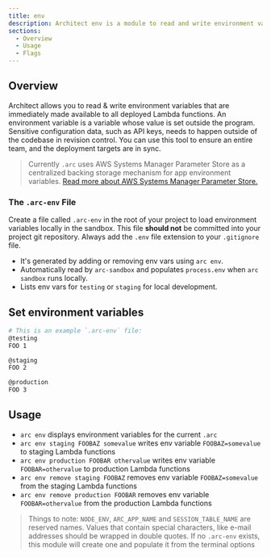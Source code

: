 ```yaml
---
title: env
description: Architect env is a module to read and write environment variables to AWS SSM Parameter store
sections:
  - Overview
  - Usage
  - Flags
---
```


## Overview

Architect allows you to read & write environment variables that are immediately made available to all deployed Lambda functions. An environment variable is a variable whose value is set outside the program. Sensitive configuration data, such as API keys, needs to happen outside of the codebase in revision control. You can use this tool to ensure an entire team, and the deployment targets are in sync.

> Currently `.arc` uses AWS Systems Manager Parameter Store as a centralized backing storage mechanism for app environment variables. [Read more about AWS Systems Manager Parameter Store.](https://docs.aws.amazon.com/systems-manager/latest/userguide/systems-manager-paramstore.html)

### The `.arc-env` File

Create a file called `.arc-env` in the root of your project to load environment variables locally in the sandbox. This file **should not** be committed into your project git repository. Always add the `.env` file extension to your `.gitignore` file.

- It's generated by adding or removing env vars using `arc env`.
- Automatically read by `arc-sandbox` and populates `process.env` when `arc sandbox` runs locally.
- Lists env vars for `testing` or `staging` for local development.

## Set environment variables

```bash
# This is an example `.arc-env` file:
@testing 
FOO 1

@staging
FOO 2

@production
FOO 3
```

## Usage

- `arc env` displays environment variables for the current `.arc`
- `arc env staging FOOBAZ somevalue` writes env variable `FOOBAZ=somevalue` to staging Lambda functions
- `arc env production FOOBAR othervalue` writes env variable `FOOBAR=othervalue` to production Lambda functions
- `arc env remove staging FOOBAZ` removes env variable `FOOBAZ=somevalue` from the staging Lambda functions
- `arc env remove production FOOBAR` removes env variable `FOOBAR=othervalue` from the production Lambda functions

> Things to note: `NODE_ENV`, `ARC_APP_NAME` and `SESSION_TABLE_NAME` are reserved names.
> Values that contain special characters, like e-mail addresses should be wrapped in double quotes. 
> If no `.arc-env` exists, this module will create one and populate it from the terminal options